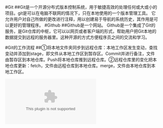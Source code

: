 #Git
##Git是一个开源分布式版本控制系统，用于敏捷高效的处理任何或大或小的项目。git是可以在电脑不联网的情况下，只在本地使用的一个版本管理工具。
它允许用户对自己所做的更改进行注释，用以创建易于导航的系统历史，其作用是可以更好的管理程序。
#Github
##Github是一个网站。 Github是一个集成了Git的服务，是Git仓库的中枢，它可以以网页或者客户端的形式，帮助用户把Git本地的数据提交到远程的服务器里。这种开源的方式方便程序员之间的交流和学习。

#Git的工作流程
##①将本地文件夹同步到远程仓库：本地工作区发生变动，查找变动并添加到stage，即文件从本地工作区到暂存区。Commit并进行备注，文件由暂存区到本地仓库。Push将本地仓库推到远程仓库。②远程仓库里的变化把本地仓库更新：fetch，文件由远程仓库到本地仓库。merge，文件由本地仓库到本地工作区。



![easonjim](raw.githubusercontent.com)



